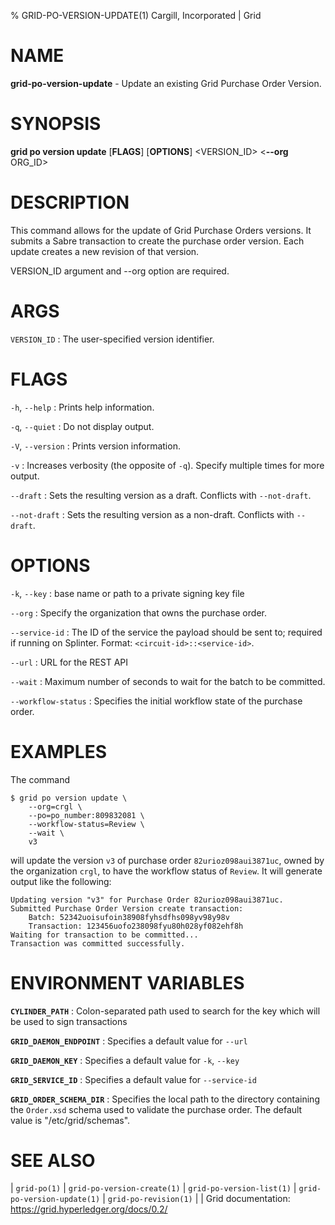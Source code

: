 % GRID-PO-VERSION-UPDATE(1) Cargill, Incorporated | Grid
<!--
  Copyright 2021 Cargill Incorporated
  Licensed under Creative Commons Attribution 4.0 International License
  https://creativecommons.org/licenses/by/4.0/
-->

NAME
====

**grid-po-version-update** - Update an existing Grid Purchase Order Version.

SYNOPSIS
========

**grid po version update** \[**FLAGS**\] \[**OPTIONS**\] <VERSION_ID> <**--org** ORG_ID>

DESCRIPTION
===========

This command allows for the update of Grid Purchase Orders versions. It
submits a Sabre transaction to create the purchase order version. Each update
creates a new revision of that version.

VERSION_ID argument and --org option are required.


ARGS
====

`VERSION_ID`
: The user-specified version identifier.

FLAGS
=====

`-h`, `--help`
: Prints help information.

`-q`, `--quiet`
: Do not display output.

`-V`, `--version`
: Prints version information.

`-v`
: Increases verbosity (the opposite of `-q`). Specify multiple times for more
  output.

`--draft`
: Sets the resulting version as a draft. Conflicts with `--not-draft`.

`--not-draft`
: Sets the resulting version as a non-draft. Conflicts with `--draft`.

OPTIONS
=======

`-k`, `--key`
: base name or path to a private signing key file

`--org`
: Specify the organization that owns the purchase order.

`--service-id`
: The ID of the service the payload should be sent to; required if running on
  Splinter. Format: `<circuit-id>::<service-id>`.

`--url`
: URL for the REST API

`--wait`
: Maximum number of seconds to wait for the batch to be committed.

`--workflow-status`
: Specifies the initial workflow state of the purchase order.

EXAMPLES
========

The command

```
$ grid po version update \
    --org=crgl \
    --po=po_number:809832081 \
    --workflow-status=Review \
    --wait \
    v3
```

will update the version `v3` of purchase order `82urioz098aui3871uc`, owned by
the organization `crgl`, to have the workflow status of `Review`. It will
generate output like the following:

```
Updating version "v3" for Purchase Order 82urioz098aui3871uc.
Submitted Purchase Order Version create transaction:
    Batch: 52342uoisufoin38908fyhsdfhs098yv98y98v
    Transaction: 123456uofo238098fyu80h028yf082ehf8h
Waiting for transaction to be committed...
Transaction was committed successfully.
```

ENVIRONMENT VARIABLES
=====================

**`CYLINDER_PATH`**
: Colon-separated path used to search for the key which will be used
  to sign transactions

**`GRID_DAEMON_ENDPOINT`**
: Specifies a default value for `--url`

**`GRID_DAEMON_KEY`**
: Specifies a default value for  `-k`, `--key`

**`GRID_SERVICE_ID`**
: Specifies a default value for `--service-id`

**`GRID_ORDER_SCHEMA_DIR`**
: Specifies the local path to the directory containing the `Order.xsd`
  schema used to validate the purchase order. The default value is
  "/etc/grid/schemas".

SEE ALSO
========
| `grid-po(1)`
| `grid-po-version-create(1)`
| `grid-po-version-list(1)`
| `grid-po-version-update(1)`
| `grid-po-revision(1)`
|
| Grid documentation: https://grid.hyperledger.org/docs/0.2/
